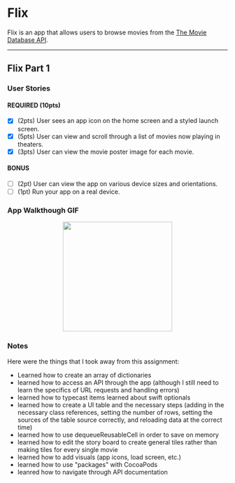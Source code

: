 # Flix

Flix is an app that allows users to browse movies from the [The Movie Database API](http://docs.themoviedb.apiary.io/#).

---

## Flix Part 1

### User Stories

#### REQUIRED (10pts)
- [x] (2pts) User sees an app icon on the home screen and a styled launch screen.
- [x] (5pts) User can view and scroll through a list of movies now playing in theaters.
- [x] (3pts) User can view the movie poster image for each movie.

#### BONUS
- [ ] (2pt) User can view the app on various device sizes and orientations.
- [ ] (1pt) Run your app on a real device.

### App Walkthough GIF
<p align="center"><img src="https://github.com/bew030/flix-assignment-1/blob/master/flix-demo.gif" width=250><br> </p> 

### Notes

Here were the things that I took away from this assignment: 
- Learned how to create an array of dictionaries 
- learned how to access an API through the app (although I still need to learn the specifics of URL requests and handling errors) 
- learned how to typecast items 
learned about swift optionals 
- learned how to create a UI table and the necessary steps (adding in the necessary class references, setting the number of rows, setting the sources of the table source correctly, and reloading data at the correct time) 
- learned how to use dequeueReusableCell in order to save on memory 
- learned how to edit the story board to create general tiles rather than making tiles for every single movie 
- learned how to add visuals (app icons, load screen, etc.) 
- learned how to use "packages" with CocoaPods 
- leanred how to navigate through API documentation 

